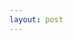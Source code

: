 ```yaml
---
layout: post
---
```


<!--
    0. logo
    1. panel
    2. features
    3. installation
    4. app view
    -->